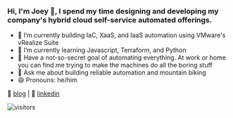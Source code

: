 ### Hi, I'm Joey 👋, I spend my time designing and developing my company's hybrid cloud self-service automated offerings.

- 🔭 I’m currently building IaC, XaaS, and IaaS automation using VMware's vRealize Suite
- 🌱 I’m currently learning Javascript, Terraform, and Python
- 🤖  Have a not-so-secret goal of automating everything. At work or home you can find me trying to make the machines do all the boring stuff
- 💬 Ask me about building reliable automation and mountain biking
- 😄 Pronouns: he/him


:page_with_curl: [blog][blog] | 👔 [linkedin][linkedin]  

![visitors](https://visitor-badge.laobi.icu/badge?page_id=JoeyKleinsorge.JoeyKleinsorge)

 
[blog]: https://joeykleinsorge.com
[linkedin]: https://linkedin.com/in/joeykleinsorge
